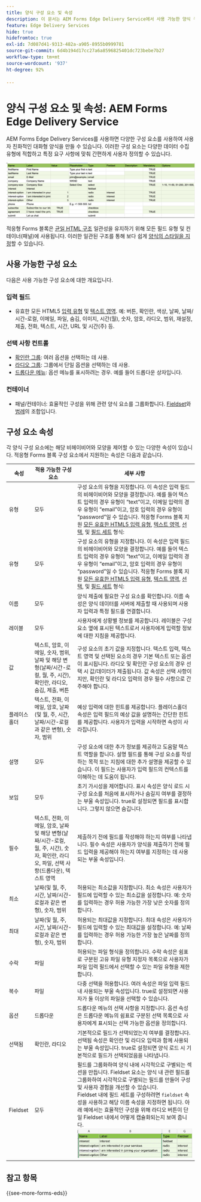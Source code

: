 ```yaml
---
title: 양식 구성 요소 및 속성
description: 이 문서는 AEM Forms Edge Delivery Service에서 사용 가능한 양식 구성 요소와 해당 속성에 대한 개요를 제공합니다.
feature: Edge Delivery Services
hide: true
hidefromtoc: true
exl-id: 7d087d41-9313-482a-a905-8955b0999781
source-git-commit: 6d4b194d17cc27a6a8596825401dc723bebe7b27
workflow-type: tm+mt
source-wordcount: '937'
ht-degree: 92%

---
```


# 양식 구성 요소 및 속성: AEM Forms Edge Delivery Service

AEM Forms Edge Delivery Services를 사용하면 다양한 구성 요소를 사용하여 사용자 친화적인 대화형 양식을 만들 수 있습니다. 이러한 구성 요소는 다양한 데이터 수집 유형에 적합하고 특정 요구 사항에 맞춰 간편하게 사용자 정의할 수 있습니다.


![구성 요소 및 속성이 일부 포함된 샘플 스프레드시트](/help/edge/assets/sample-form-in-spreadsheet.png)

적응형 Forms 블록은 [균일 HTML 구조](/help/edge/docs/forms/style-theme-forms.md) 일관성을 유지하기 위해 모든 필드 유형 및 컨테이너(패널)에 사용됩니다. 이러한 일관된 구조를 통해 보다 쉽게 [양식의 스타일을 지정](/help/edge/docs/forms/style-theme-forms.md)할 수 있습니다.

## 사용 가능한 구성 요소

다음은 사용 가능한 구성 요소에 대한 개요입니다.

### 입력 필드

* 유효한 모든 HTML5 [입력 유형](https://developer.mozilla.org/en-US/docs/Web/HTML/Element/input#input_types) 및 [텍스트 영역](https://developer.mozilla.org/en-US/docs/Web/HTML/Element/textarea). 예: 버튼, 확인란, 색상, 날짜, 날짜/시간-로컬, 이메일, 파일, 숨김, 이미지, 시간(월), 숫자, 암호, 라디오, 범위, 재설정, 제출, 전화, 텍스트, 시간, URL 및 시간(주) 등.

### 선택 사항 컨트롤

* [확인란 그룹](https://developer.mozilla.org/en-US/docs/Web/HTML/Element/input/checkbox): 여러 옵션을 선택하는 데 사용.
* [라디오 그룹](https://developer.mozilla.org/en-US/docs/Web/HTML/Element/input/radio): 그룹에서 단일 옵션을 선택하는 데 사용.
* [드롭다운 메뉴](https://developer.mozilla.org/en-US/docs/Web/HTML/Element/select): 옵션 메뉴를 표시하려는 경우. 예를 들어 드롭다운 상자입니다.

### 컨테이너

* 패널/컨테이너: 효율적인 구성을 위해 관련 양식 요소를 그룹화합니다. [Fieldset](https://developer.mozilla.org/en-US/docs/Web/HTML/Element/fieldset)와 [범례](https://developer.mozilla.org/en-US/docs/Web/HTML/Element/legend)의 조합입니다.


## 구성 요소 속성

각 양식 구성 요소에는 해당 비헤이비어와 모양을 제어할 수 있는 다양한 속성이 있습니다. 적응형 Forms 블록 구성 요소에서 지원하는 속성은 다음과 같습니다.


| 속성 | 적용 가능한 구성 요소 | 세부 사항 |
|--------------|------------------------------|----------------------------------------------------------------------|
| 유형 | 모두 | 구성 요소의 유형을 지정합니다. 이 속성은 입력 필드의 비헤이비어와 모양을 결정합니다. 예를 들어 텍스트 입력의 경우 유형이 “text”이고, 이메일 입력의 경우 유형이 “email”이고, 암호 입력의 경우 유형이 “password”일 수 있습니다. 적응형 Forms 블록 지원  <a href="https://developer.mozilla.org/en-US/docs/Web/HTML/Element/input#input_types">모든 유효한 HTML5 입력 유형</a>, <a href="https://developer.mozilla.org/en-US/docs/Web/HTML/Element/textarea">텍스트 영역</a>, <a href="https://developer.mozilla.org/en-US/docs/Web/HTML/Element/select">선택</a>, 및 <a href="https://developer.mozilla.org/en-US/docs/Web/HTML/Element/fieldset">필드 세트</a> 형식: |
| 유형 | 모두 | 구성 요소의 유형을 지정합니다. 이 속성은 입력 필드의 비헤이비어와 모양을 결정합니다. 예를 들어 텍스트 입력의 경우 유형이 “text”이고, 이메일 입력의 경우 유형이 “email”이고, 암호 입력의 경우 유형이 “password”일 수 있습니다. 적응형 Forms 블록 지원  <a href="https://developer.mozilla.org/en-US/docs/Web/HTML/Element/input#input_types">모든 유효한 HTML5 입력 유형</a>, <a href="https://developer.mozilla.org/en-US/docs/Web/HTML/Element/textarea">텍스트 영역</a>, <a href="https://developer.mozilla.org/en-US/docs/Web/HTML/Element/select">선택</a>, 및 <a href="https://developer.mozilla.org/en-US/docs/Web/HTML/Element/fieldset">필드 세트</a> 형식: |
| 이름 | 모두 | 양식 제출에 필요한 구성 요소를 확인합니다. 이름 속성은 양식 데이터를 서버에 제출할 때 사용되며 사용자 입력과 특정 필드를 연결합니다. |
| 레이블 | 모두 | 사용자에게 상황별 정보를 제공합니다. 레이블은 구성 요소 옆에 표시된 텍스트로서 사용자에게 입력할 정보에 대한 지침을 제공합니다. |
| 값 | 텍스트, 암호, 이메일, 숫자, 범위, 날짜 및 해당 변형(날짜/시간-로컬, 월, 주, 시간), 확인란, 라디오, 숨김, 제출, 버튼 | 구성 요소의 초기 값을 지정합니다. 텍스트 입력, 텍스트 영역 및 선택된 요소의 경우 기본 텍스트 또는 옵션이 표시됩니다. 라디오 및 확인란 구성 요소의 경우 선택 시 값/데이터가 제출됩니다. 값 속성은 선택 사항이지만, 확인란 및 라디오 입력의 경우 필수 사항으로 간주해야 합니다. |
| 플레이스홀더 | 텍스트, 전화, 이메일, 암호, 날짜(및 월, 주, 시간, 날짜/시간-로컬과 같은 변형), 숫자, 범위 | 예상 입력에 대한 힌트를 제공합니다. 플레이스홀더 속성은 입력 필드의 예상 값을 설명하는 간단한 힌트를 제공합니다. 사용자가 입력을 시작하면 속성이 사라집니다. |
| 설명 | 모두 | 구성 요소에 대한 추가 정보를 제공하고 도움말 텍스트 역할을 합니다. 설명 필드를 통해 구성 요소를 작성하는 목적 또는 지침에 대한 추가 설명을 제공할 수 있습니다. 이 필드는 사용자가 입력 필드의 컨텍스트를 이해하는 데 도움이 됩니다. |
| 보임 | 모두 | 초기 가시성을 제어합니다. 표시 속성은 양식 로드 시 구성 요소를 처음에 표시하거나 숨길지 여부를 결정하는 부울 속성입니다. true로 설정되면 필드를 표시합니다. 그렇지 않으면 숨깁니다. |
| 필수 | 텍스트, 전화, 이메일, 암호, 날짜 및 해당 변형(날짜/시간-로컬, 월, 주, 시간), 숫자, 확인란, 라디오, 파일, 선택 사항(드롭다운), 텍스트 영역 | 제출하기 전에 필드를 작성해야 하는지 여부를 나타냅니다. 필수 속성은 사용자가 양식을 제출하기 전에 필드 입력을 제공해야 하는지 여부를 지정하는 데 사용되는 부울 속성입니다. |
| 최소 | 날짜(및 월, 주, 시간, 날짜/시간-로컬과 같은 변형), 숫자, 범위 | 허용되는 최소값을 지정합니다. 최소 속성은 사용자가 필드에 입력할 수 있는 최소값을 설정합니다. 예: 숫자를 입력하는 경우 허용 가능한 가장 낮은 숫자를 정의합니다. |
| 최대 | 날짜(및 월, 주, 시간, 날짜/시간-로컬과 같은 변형), 숫자, 범위 | 허용되는 최대값을 지정합니다. 최대 속성은 사용자가 필드에 입력할 수 있는 최대값을 설정합니다. 예: 날짜를 입력하는 경우 허용 가능한 가장 높은 날짜를 정의합니다. |
| 수락 | 파일 | 허용되는 파일 형식을 정의합니다. 수락 속성은 쉼표로 구분된 고유 파일 유형 지정자 목록으로 사용자가 파일 입력 필드에서 선택할 수 있는 파일 유형을 제한합니다. |
| 복수 | 파일 | 다중 선택을 허용합니다. 여러 속성은 파일 입력 필드 내 사용되는 부울 속성입니다. true로 설정되면 사용자가 둘 이상의 파일을 선택할 수 있습니다. |
| 옵션 | 드롭다운 | 드롭다운 메뉴의 선택 사항을 지정합니다. 옵션 속성은 드롭다운 메뉴의 쉼표로 구분된 선택 목록으로 사용자에게 표시되는 선택 가능한 옵션을 정의합니다. |
| 선택됨 | 확인란, 라디오 | 기본적으로 필드가 선택되었는지 여부를 결정합니다. 선택됨 속성은 확인란 및 라디오 입력과 함께 사용되는 부울 속성입니다. true로 설정되면 양식 로드 시 기본적으로 필드가 선택되었음을 나타냅니다. |
| Fieldset | 모두 | 필드를 그룹화하여 양식 내에 시각적으로 구별되는 섹션을 만듭니다. Fieldset 요소는 양식 내 관련 필드를 그룹화하여 시각적으로 구별되는 필드를 만들어 구성 및 사용자 경험을 개선할 수 있습니다. </br> Fieldset 내에 필드 세트를 구성하려면 `fieldset` 속성을 사용하고 해당 이름 속성을 지정하면 됩니다. 아래 예에서는 효율적인 구성을 위해 라디오 버튼이 단일 Fieldset 내에서 어떻게 캡슐화되는지 보여 줍니다. ![Fieldset 예](/help/edge/assets/fieldset-example.png) |

## 참고 항목

{{see-more-forms-eds}}
